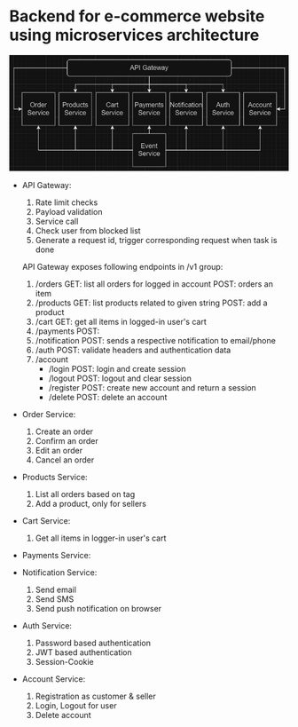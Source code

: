 # Backend for e-commerce website using microservices architecture

![High Level Design](./assets/hld.png)

- API Gateway:
  1. Rate limit checks
  2. Payload validation
  3. Service call
  4. Check user from blocked list
  5. Generate a request id, trigger corresponding request when task is done
  
  API Gateway exposes following endpoints in /v1 group:
    1. /orders
    GET: list all orders for logged in account
    POST: orders an item
    2. /products
    GET: list products related to given string
    POST: add a product
    3. /cart
    GET: get all items in logged-in user's cart
    4. /payments
    POST:
    5. /notification
    POST: sends a respective notification to email/phone
    6. /auth
    POST: validate headers and authentication data
    7. /account
        - /login
        POST: login and create session
        - /logout
        POST: logout and clear session
        - /register
        POST: create new account and return a session
        - /delete
        POST: delete an account

- Order Service:
    1. Create an order
    2. Confirm an order
    3. Edit an order
    4. Cancel an order

- Products Service:
    1. List all orders based on tag
    2. Add a product, only for sellers

- Cart Service:
    1. Get all items in logger-in user's cart

- Payments Service:

- Notification Service:
    1. Send email
    2. Send SMS
    3. Send push notification on browser

- Auth Service:
    1. Password based authentication
    2. JWT based authentication
    3. Session-Cookie

- Account Service:
    1. Registration as customer & seller
    2. Login, Logout for user
    3. Delete account
